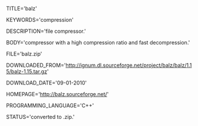 
TITLE='balz'

KEYWORDS='compression'

DESCRIPTION='file compressor.'

BODY='compressor with a high compression ratio and fast decompression.'

FILE='balz.zip'

DOWNLOADED_FROM='http://ignum.dl.sourceforge.net/project/balz/balz/1.15/balz-1.15.tar.gz'

DOWNLOAD_DATE='09-01-2010'

HOMEPAGE='http://balz.sourceforge.net/'

PROGRAMMING_LANGUAGE='C++'

STATUS='converted to .zip.'